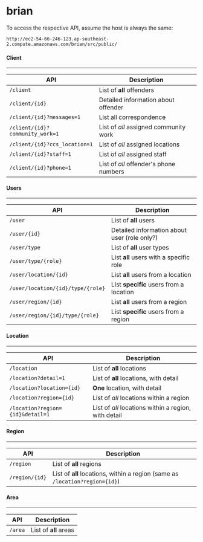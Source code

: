 # brian


To access the respective API, assume the host is always the same:

`http://ec2-54-66-246-123.ap-southeast-2.compute.amazonaws.com/brian/src/public/`


#### Client
------

| API | Description |
| --- | --- |
| `/client` | List of **all** offenders |
| `/client/{id}` | Detailed information about offender |
| `/client/{id}?messages=1` | List all correspondence |
| `/client/{id}?community_work=1` | List of *all* assigned community work |
| `/client/{id}?ccs_location=1` | List of *all* assigned locations |
| `/client/{id}?staff=1` | List of *all* assigned staff |
| `/client/{id}?phone=1` | List of *all* offender's phone numbers |


#### Users
------

| API | Description |
| --- | --- |
| `/user` | List of **all** users |
| `/user/{id}` | Detailed information about user (role only?) |
| `/user/type` | List of **all** user types |
| `/user/type/{role}` | List **all** users with a specific role |
| `/user/location/{id}` | List **all** users from a location |
| `/user/location/{id}/type/{role}` | List **specific** users from a location |
| `/user/region/{id}` | List **all** users from a region |
| `/user/region/{id}/type/{role}` | List **specific** users from a region |


#### Location
------

| API | Description |
| --- | --- |
| `/location` | List of **all** locations |
| `/location?detail=1` | List of **all** locations, with detail |
| `/location?location={id}` | **One** location, with detail |
| `/location?region={id}` | List of *all* locations within a region |
| `/location?region={id}&detail=1` | List of *all* locations within a region, with detail |


#### Region
------

| API | Description |
| --- | --- |
| `/region` | List of **all** regions |
| `/region/{id}` | List of **all** locations, within a region (same as `/location?region={id}`) |


#### Area
------

| API | Description |
| --- | --- |
| `/area` | List of **all** areas |